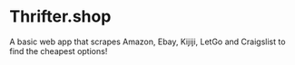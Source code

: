# Thrifter.shop

A basic web app that scrapes Amazon, Ebay, Kijiji, LetGo and Craigslist to find the cheapest options!
